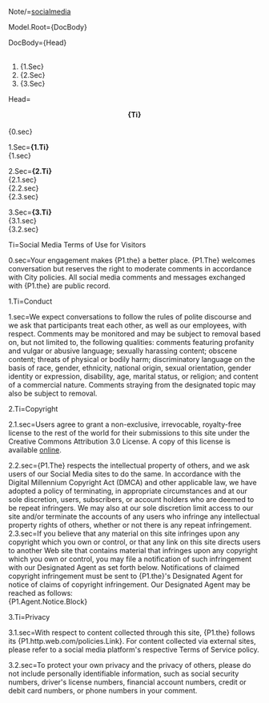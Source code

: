 Note/=<a href="http://www.cityofboston.gov/copyright/socialmedia.asp">socialmedia</a> 

Model.Root={DocBody}

DocBody={Head}<br><br><ol><li>{1.Sec}</li><li>{2.Sec}</li><li>{3.Sec}</li></ol>

Head=<center><b>{Ti}</b></center><br>{0.sec}

1.Sec=<b>{1.Ti}</b><br>{1.sec}

2.Sec=<b>{2.Ti}</b><br>{2.1.sec}<br>{2.2.sec}<br>{2.3.sec}

3.Sec=<b>{3.Ti}</b><br>{3.1.sec}<br>{3.2.sec}
 
Ti=Social Media Terms of Use for Visitors

0.sec=Your engagement makes {P1.the} a better place. {P1.The} welcomes conversation but reserves the right to moderate comments in accordance with City policies. All social media comments and messages exchanged with {P1.the} are public record.

1.Ti=Conduct

1.sec=We expect conversations to follow the rules of polite discourse and we ask that participants treat each other, as well as our employees, with respect. Comments may be monitored and may be subject to removal based on, but not limited to, the following qualities: comments featuring profanity and vulgar or abusive language; sexually harassing content; obscene content; threats of physical or bodily harm; discriminatory language on the basis of race, gender, ethnicity, national origin, sexual orientation, gender identity or expression, disability, age, marital status, or religion; and content of a commercial nature. Comments straying from the designated topic may also be subject to removal.

2.Ti=Copyright

2.1.sec=Users agree to grant a non-exclusive, irrevocable, royalty-free license to the rest of the world for their submissions to this site under the Creative Commons Attribution 3.0 License. A copy of this license is available <a href="http://creativecommons.org/licenses">online</a>.

2.2.sec={P1.The} respects the intellectual property of others, and we ask users of our Social Media sites to do the same. In accordance with the Digital Millennium Copyright Act (DMCA) and other applicable law, we have adopted a policy of terminating, in appropriate circumstances and at our sole discretion, users, subscribers, or account holders who are deemed to be repeat infringers. We may also at our sole discretion limit access to our site and/or terminate the accounts of any users who infringe any intellectual property rights of others, whether or not there is any repeat infringement. 
2.3.sec=If you believe that any material on this site infringes upon any copyright which you own or control, or that any link on this site directs users to another Web site that contains material that infringes upon any copyright which you own or control, you may file a notification of such infringement with our Designated Agent as set forth below. Notifications of claimed copyright infringement must be sent to {P1.the}'s Designated Agent for notice of claims of copyright infringement. Our Designated Agent may be reached as follows:  <br>{P1.Agent.Notice.Block}
  
3.Ti=Privacy

3.1.sec=With respect to content collected through this site, {P1.the} follows its {P1.http.web.com/policies.Link}. For content collected via external sites, please refer to a social media platform's respective Terms of Service policy.

3.2.sec=To protect your own privacy and the privacy of others, please do not include personally identifiable information, such as social security numbers, driver's license numbers, financial account numbers, credit or debit card numbers, or phone numbers in your comment.
